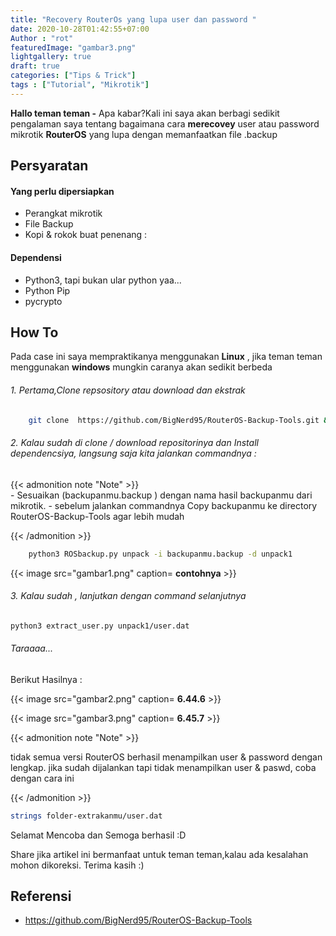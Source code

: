 ```yaml
---
title: "Recovery RouterOs yang lupa user dan password "
date: 2020-10-28T01:42:55+07:00
Author : "rot"
featuredImage: "gambar3.png"
lightgallery: true
draft: true
categories: ["Tips & Trick"]
tags : ["Tutorial", "Mikrotik"]
---
```



**Hallo teman teman -** Apa kabar?Kali ini saya akan berbagi sedikit pengalaman saya tentang bagaimana cara **merecovey** user atau password mikrotik **RouterOS** yang lupa dengan memanfaatkan file .backup


## Persyaratan
#### Yang perlu dipersiapkan
- Perangkat mikrotik
- File Backup
- Kopi & rokok buat penenang :

#### Dependensi
- Python3,  tapi bukan ular python yaa...
- Python Pip
- pycrypto

## How To
Pada case ini saya mempraktikanya menggunakan **Linux** , jika teman teman menggunakan **windows** mungkin caranya akan sedikit berbeda 

###### 1. Pertama,Clone repsository atau download dan ekstrak

``` bash
    git clone  https://github.com/BigNerd95/RouterOS-Backup-Tools.git && cd RouterOS-Backup-Tools
```

###### 2. Kalau sudah di clone / download repositorinya dan Install dependencsiya, langsung saja kita jalankan commandnya :


{{< admonition note "Note" >}}  
    - Sesuaikan (backupanmu.backup ) dengan nama hasil backupanmu dari mikrotik.
    -  sebelum jalankan commandnya Copy backupanmu ke directory RouterOS-Backup-Tools agar lebih mudah

{{< /admonition >}}

```bash
    python3 ROSbackup.py unpack -i backupanmu.backup -d unpack1
```

{{< image src="gambar1.png" caption= **contohnya**  >}}

###### 3. Kalau sudah , lanjutkan dengan command selanjutnya
```bash
python3 extract_user.py unpack1/user.dat

```
###### Taraaaa...
Berikut Hasilnya : 

{{< image src="gambar2.png"  caption=  **6.44.6** >}}

{{< image src="gambar3.png"  caption=  **6.45.7** >}}


{{< admonition note "Note" >}}  

 tidak semua versi RouterOS berhasil menampilkan user & password dengan lengkap.
jika sudah dijalankan tapi tidak menampilkan user & paswd, coba dengan cara ini

{{< /admonition >}}
```bash
strings folder-extrakanmu/user.dat
```


Selamat Mencoba dan Semoga berhasil :D


Share jika artikel ini bermanfaat untuk teman teman,kalau ada kesalahan mohon dikoreksi. Terima kasih :)

## Referensi

-  https://github.com/BigNerd95/RouterOS-Backup-Tools